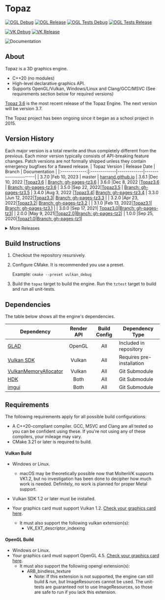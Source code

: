 # Topaz

[![OGL Debug](https://github.com/Harrand/Topaz/actions/workflows/codebuild_opengl_debug.yml/badge.svg)](https://github.com/Harrand/Topaz/actions/workflows/codebuild_opengl_debug.yml)
[![OGL Release](https://github.com/Harrand/Topaz/actions/workflows/codebuild_opengl_release.yml/badge.svg)](https://github.com/Harrand/Topaz/actions/workflows/codebuild_opengl_release.yml)
[![OGL Tests Debug](https://github.com/Harrand/Topaz/actions/workflows/unittests_opengl_debug.yml/badge.svg)](https://github.com/Harrand/Topaz/actions/workflows/unittests_opengl_debug.yml)
[![OGL Tests Release](https://github.com/Harrand/Topaz/actions/workflows/unittests_opengl_release.yml/badge.svg)](https://github.com/Harrand/Topaz/actions/workflows/unittests_opengl_release.yml)


[![VK Debug](https://github.com/Harrand/Topaz/actions/workflows/codebuild_vulkan_debug.yml/badge.svg)](https://github.com/Harrand/Topaz/actions/workflows/codebuild_vulkan_debug.yml)
[![VK Release](https://github.com/Harrand/Topaz/actions/workflows/codebuild_vulkan_release.yml/badge.svg)](https://github.com/Harrand/Topaz/actions/workflows/codebuild_vulkan_release.yml)

![Documentation](https://github.com/Harrand/Topaz/actions/workflows/documentation.yml/badge.svg)

## About

 Topaz is a 3D graphics engine.
 * C++20 (no modules)
 * High-level declarative graphics API.
 * Supports OpenGL/Vulkan, Windows/Linux and Clang/GCC/MSVC (See requirements section below for required versions)
 
 [Topaz 3.6](https://github.com/Harrand/Topaz/tree/Topaz3.6) is the most recent release of the Topaz Engine. The next version will be version 3.7.

The Topaz project has been ongoing since it began as a school project in 2015.

## Version History
Each major version is a total rewrite and thus completely different from the previous. Each minor version typically consists of API-breaking feature changes. Patch versions are not formally shipped unless they contain emergency bugfixes for a flawed release.
| Topaz Version | Release Date | Branch      | Documentation        |
|:-------------:|:-------------|-------------|----------------------|
| 3.7.0			|Feb 10, 2023 |	master	 | [harrand.github.io](https://harrand.github.io/Topaz/)
| 3.6.1			|Dec 10, 2022 |[Topaz3.6](https://github.com/Harrand/Topaz/tree/Topaz3.6)	 | [Branch: gh-pages-tz3.6](https://github.com/Harrand/Topaz/tree/gh-pages-tz3.6)
| 3.6.0			|Dec 8, 2022 |[Topaz3.6](https://github.com/Harrand/Topaz/tree/Topaz3.6)	 | [Branch: gh-pages-tz3.6](https://github.com/Harrand/Topaz/tree/gh-pages-tz3.6)
| 3.5.0			|Sep 22, 2022|[Topaz3.5](https://github.com/Harrand/Topaz/tree/Topaz3.5)	 | [Branch: gh-pages-tz3.5](https://github.com/Harrand/Topaz/tree/gh-pages-tz3.5)
| 3.4.0			|Aug 3, 2022 |[Topaz3.4](https://github.com/Harrand/Topaz/tree/Topaz3.4)| [Branch: gh-pages-tz3.4](https://github.com/Harrand/Topaz/tree/gh-pages-tz3.4)
| 3.3.0           |Jun 12, 2022|[Topaz3.3](https://github.com/Harrand/Topaz/tree/Topaz3.3)| [Branch: gh-pages-tz3.3](https://github.com/Harrand/Topaz/tree/gh-pages-tz3.3) |
| 3.2.0           |Apr 23, 2022|[Topaz3.2](https://github.com/Harrand/Topaz/tree/Topaz3.2)| [Branch: gh-pages-tz3.2](https://github.com/Harrand/Topaz/tree/gh-pages-tz3.2) |
| 3.1.0           |Feb 13, 2022|[Topaz3.1](https://github.com/Harrand/Topaz/tree/Topaz3.1)| [Branch: gh-pages-tz3.1](https://github.com/Harrand/Topaz/tree/gh-pages-tz3.1) |
| 3.0.0           |Sep 17, 2021| [Topaz3.0](https://github.com/Harrand/Topaz/tree/Topaz3.0)|[Branch: gh-pages-tz3](https://github.com/Harrand/Topaz/tree/gh-pages-tz3)|
| 2.0.0           |May 9, 2021|[Topaz2.0](https://github.com/Harrand/Topaz/tree/Topaz2.0)|[Branch: gh-pages-tz2](https://github.com/Harrand/Topaz/tree/gh-pages-tz2)|
| 1.0.0            |Sep 25, 2020|[Topaz1.0](https://github.com/Harrand/Topaz/tree/Topaz1.0)|[Branch: gh-pages-tz1](https://github.com/Harrand/Topaz/tree/gh-pages-tz1)|
<details>
<summary>More Releases</summary>

### Note: I do not recommend any of these. These are listed just for completeness.

| Topaz Version | Release Date | Release      |
|:-------------:|:-------------|--------------|
| 0.7.0			|Apr 10, 2019  |	[Raycasts, Octrees & Improved Utility](https://github.com/Harrand/Topaz/releases/tag/0.7.0)	  |
| 0.6.0			|Jul 18, 2018  |	[Shadow Mapping & Physics](https://github.com/Harrand/Topaz/releases/tag/0.6.0)	  |
| 0.5.1			|Dec 12, 2017  |	[Refactoring 1](https://github.com/Harrand/Topaz/releases/tag/0.5.1)	  |
| 0.5.0			|Oct 8, 2017  |	[Physics & Collision](https://github.com/Harrand/Topaz/releases/tag/0.5.0)	  |
| 0.4.0			|Sep 25, 2017  |	[Displacement Maps & Skyboxes](https://github.com/Harrand/Topaz/releases/tag/0.4.0)	  |
| 0.3.0			|Sep 21, 2017  |	[GUI & Flexible](https://github.com/Harrand/Topaz/releases/tag/0.3.0)	  |
| 0.2.0			|Jun 5, 2017  |	[Prettier, faster and more features](https://github.com/Harrand/Topaz/releases/tag/0.2.0)	  |
| 0.1.6			|Apr 16, 2017  |	[Skybox & Audio](https://github.com/Harrand/Topaz/releases/tag/0.1.6)	  |
| 0.1.5			|Apr 11, 2017  |	[Dynamic Lighting](https://github.com/Harrand/Topaz/releases/tag/0.1.5)	  |
| 0.1.4			|Apr 9, 2017  |	[Audio](https://github.com/Harrand/Topaz/releases/tag/0.1.4)	  |
| 0.1.3			|Mar 29, 2017  |	[World Construction](https://github.com/Harrand/Topaz/releases/tag/0.1.3)	  |
| 0.1.2			|Mar 25, 2017  |	[Hightail House Construction](https://github.com/Harrand/Topaz/releases/tag/0.1.2)	  |
| 0.1.1			|Mar 24, 2017  |	[Parallax Displacement Mapping](https://github.com/Harrand/Topaz/releases/tag/0.1.1)	  |
| 0.1.0			|Mar 21, 2017  |	[Dev Test](https://github.com/Harrand/Topaz/releases/tag/0.1)	  |
</details>

## Build Instructions
1. Checkout the repository resursively.
2. Configure CMake. It is recommended you use a preset.
	
	Example:  `cmake --preset vulkan_debug`
3. Build the `topaz` target to build the engine. Run the `tztest` target to build and run all unit-tests.

## Dependencies
The table below shows all the engine's dependencies.

| Dependency                                      |  Render API	 | Build Config  | Dependency Type |
|-------------------------------------------------|:------------:|:-------------:|-----------------|
|[GLAD](https://github.com/Dav1dde/glad)           | OpenGL | All       | Included in repository
|[Vulkan SDK](https://www.lunarg.com/vulkan-sdk/)  | Vulkan | All       | Requires pre-installation
|[VulkanMemoryAllocator](https://github.com/GPUOpen-LibrariesAndSDKs/VulkanMemoryAllocator)| Vulkan | All       | Git Submodule
|[HDK](https://github.com/Harrand/HDK)| Both   | All      | Git Submodule
[imgui](https://github.com/ocornut/imgui)          | Both   | All    | Git Submodule

## Requirements
The following requirements apply for all possible build configurations:
* A C++20-compliant compiler. GCC, MSVC and Clang are all tested so you can be confident using these. If you're not using any of these compilers, your mileage may vary.
* CMake 3.21 or later is required to build.
#### Vulkan Build
* Windows or Linux.
	* macOS may be theoretically possible now that MoltenVK supports VK1.2, but no investigation has been done to decipher how much work is needed. Definitely, no work is planned for proper Metal support.
* Vulkan SDK 1.2 or later must be installed.

* Your graphics card must support Vulkan 1.2. [Check your graphics card here](https://vulkan.gpuinfo.org/).
	* It must also support the following vulkan extension(s):
		- VK_EXT_descriptor_indexing
#### OpenGL Build
* Windows or Linux.
* Your graphics card must support OpenGL 4.5. [Check your graphics card here](https://opengl.gpuinfo.org/).
	* It must also support the following opengl extension(s):
		- ARB_bindless_texture
			* Note: If this extension is not supported, the engine can still build & run, but ImageResources cannot be used. The unit-tests are guaranteed not to use ImageResources, so those are safe to run if you lack this extension.
